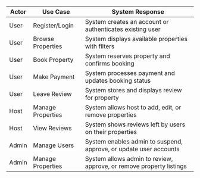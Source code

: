 | Actor | Use Case          | System Response                                                     |
| ----- | ----------------- | ------------------------------------------------------------------- |
| User  | Register/Login    | System creates an account or authenticates existing user            |
| User  | Browse Properties | System displays available properties with filters                   |
| User  | Book Property     | System reserves property and confirms booking                       |
| User  | Make Payment      | System processes payment and updates booking status                 |
| User  | Leave Review      | System stores and displays review for property                      |
| Host  | Manage Properties | System allows host to add, edit, or remove properties               |
| Host  | View Reviews      | System shows reviews left by users on their properties              |
| Admin | Manage Users      | System enables admin to suspend, approve, or update user accounts   |
| Admin | Manage Properties | System allows admin to review, approve, or remove property listings |
